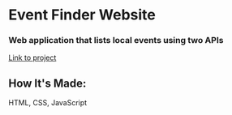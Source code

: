 # Event Finder Website

### Web application that lists local events using two APIs

[Link to project](https://app.netlify.com/sites/event-finder-morgan/settings/general)

## How It's Made:
HTML, CSS, JavaScript
